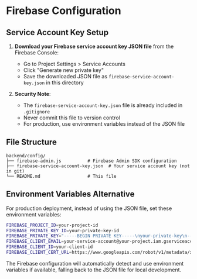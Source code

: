 # Firebase Configuration

## Service Account Key Setup

1. **Download your Firebase service account key JSON file** from the Firebase Console:
   - Go to Project Settings > Service Accounts
   - Click "Generate new private key"
   - Save the downloaded JSON file as `firebase-service-account-key.json` in this directory

2. **Security Note**: 
   - The `firebase-service-account-key.json` file is already included in `.gitignore`
   - Never commit this file to version control
   - For production, use environment variables instead of the JSON file

## File Structure
```
backend/config/
├── firebase-admin.js          # Firebase Admin SDK configuration
├── firebase-service-account-key.json  # Your service account key (not in git)
└── README.md                  # This file
```

## Environment Variables Alternative

For production deployment, instead of using the JSON file, set these environment variables:

```bash
FIREBASE_PROJECT_ID=your-project-id
FIREBASE_PRIVATE_KEY_ID=your-private-key-id
FIREBASE_PRIVATE_KEY="-----BEGIN PRIVATE KEY-----\nyour-private-key\n-----END PRIVATE KEY-----\n"
FIREBASE_CLIENT_EMAIL=your-service-account@your-project.iam.gserviceaccount.com
FIREBASE_CLIENT_ID=your-client-id
FIREBASE_CLIENT_CERT_URL=https://www.googleapis.com/robot/v1/metadata/x509/your-service-account%40your-project.iam.gserviceaccount.com
```

The Firebase configuration will automatically detect and use environment variables if available, falling back to the JSON file for local development.
